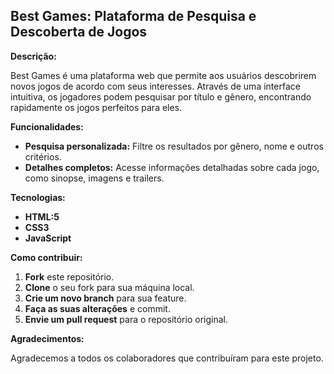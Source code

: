 ## Best Games: Plataforma de Pesquisa e Descoberta de Jogos

**Descrição:**

Best Games é uma plataforma web que permite aos usuários descobrirem novos jogos de acordo com seus interesses. Através de uma interface intuitiva, os jogadores podem pesquisar por título e gênero, encontrando rapidamente os jogos perfeitos para eles.

**Funcionalidades:**

* **Pesquisa personalizada:** Filtre os resultados por gênero, nome e outros critérios.
* **Detalhes completos:** Acesse informações detalhadas sobre cada jogo, como sinopse, imagens e trailers.

**Tecnologias:**

* **HTML:5**
* **CSS3**
* **JavaScript**

**Como contribuir:**

1. **Fork** este repositório.
2. **Clone** o seu fork para sua máquina local.
3. **Crie um novo branch** para sua feature.
4. **Faça as suas alterações** e commit.
5. **Envie um pull request** para o repositório original.


**Agradecimentos:**

Agradecemos a todos os colaboradores que contribuíram para este projeto.
